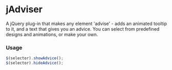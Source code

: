 jAdviser
=======

A jQuery plug-in that makes any element 'advise' - adds an animated tooltip to it, and a text that gives you an advice. You can select from predefined designs and animations, or make your own.

### Usage ###

```js
$(selector).showAdvice();
$(selector).hideAdvice();
```
